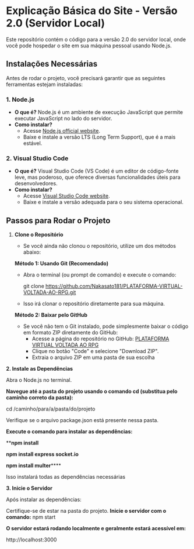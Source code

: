 # Explicação Básica do Site - Versão 2.0 (Servidor Local)

Este repositório contém o código para a versão 2.0 do servidor local, onde você pode hospedar o site em sua máquina pessoal usando Node.js.

## Instalações Necessárias

Antes de rodar o projeto, você precisará garantir que as seguintes ferramentas estejam instaladas:

### 1. **Node.js**
   - **O que é?** Node.js é um ambiente de execução JavaScript que permite executar JavaScript no lado do servidor.
   - **Como instalar?**
     - Acesse [Node.js official website](https://nodejs.org/).
     - Baixe e instale a versão LTS (Long Term Support), que é a mais estável.

### 2. **Visual Studio Code**
   - **O que é?** Visual Studio Code (VS Code) é um editor de código-fonte leve, mas poderoso, que oferece diversas funcionalidades úteis para desenvolvedores.
   - **Como instalar?**
     - Acesse [Visual Studio Code website](https://code.visualstudio.com/).
     - Baixe e instale a versão adequada para o seu sistema operacional.

## Passos para Rodar o Projeto

1. **Clone o Repositório**
   - Se você ainda não clonou o repositório, utilize um dos métodos abaixo:

   **Método 1: Usando Git (Recomendado)**
   - Abra o terminal (ou prompt de comando) e execute o comando:

     git clone https://github.com/Nakasato181/PLATAFORMA-VIRTUAL-VOLTADA-AO-RPG.git

   - Isso irá clonar o repositório diretamente para sua máquina.

   **Método 2: Baixar pelo GitHub**
   - Se você não tem o Git instalado, pode simplesmente baixar o código em formato ZIP diretamente do GitHub:
     - Acesse a página do repositório no GitHub: [PLATAFORMA VIRTUAL VOLTADA AO RPG](https://github.com/Nakasato181/PLATAFORMA-VIRTUAL-VOLTADA-AO-RPG)
     - Clique no botão "Code" e selecione "Download ZIP".
     - Extraia o arquivo ZIP em uma pasta de sua escolha

   
**2. Instale as Dependências**

Abra o Node.js no terminal.

**Navegue até a pasta do projeto usando o comando cd (substitua pelo caminho correto da pasta):**

cd /caminho/para/a/pasta/do/projeto

Verifique se o arquivo package.json está presente nessa pasta.

**Execute o comando para instalar as dependências:**

****npm install**

**npm install express socket.io**

**npm install multer******

Isso instalará todas as dependências necessárias

**3. Inicie o Servidor**

Após instalar as dependências:

Certifique-se de estar na pasta do projeto.
**Inicie o servidor com o comando:**
npm start

**O servidor estará rodando localmente e geralmente estará acessível em:**

http://localhost:3000
